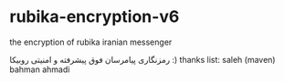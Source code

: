 # rubika-encryption-v6
the encryption of rubika iranian messenger

رمزنگاری پیامرسان فوق پیشرفته و امنیتی روبیکا :)
thanks list:
saleh (maven)
bahman ahmadi
